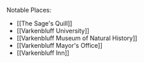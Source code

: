 Notable Places:
* [[The Sage's Quill]]
* [[Varkenbluff University]]
* [[Varkenbluff Museum of Natural History]]
* [[Varkenbluff Mayor's Office]]
* [[Varkenbluff Inn]]